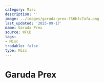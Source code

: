 ```yaml
---
category: Misc
description: ''
image: ../images/garuda-prex-756bfc7afa.png
last_updated: '2025-09-17'
name: Garuda Prex
source: WFCD
tags:
- Misc
tradable: false
type: Misc
---
```


# Garuda Prex

